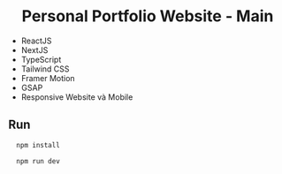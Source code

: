 <div align="center">
  <h1>Personal Portfolio Website - Main</h1> 
</div>  
 
- ReactJS 
- NextJS
- TypeScript 
- Tailwind CSS 
- Framer Motion 
- GSAP
- Responsive Website và Mobile

## Run

```bash
  npm install
```
```bash
  npm run dev
```
